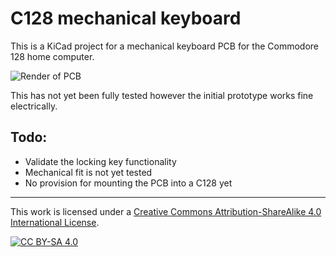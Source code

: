 # C128 mechanical keyboard

This is a KiCad project for a mechanical keyboard PCB for the Commodore 128 home computer.

![Render of PCB](https://raw.githubusercontent.com/jgrip/c128-keyboard/main/Pictures/prototype.jpg)

This has not yet been fully tested however the initial prototype works fine electrically.

## Todo:
- Validate the locking key functionality
- Mechanical fit is not yet tested
- No provision for mounting the PCB into a C128 yet

-----
This work is licensed under a
[Creative Commons Attribution-ShareAlike 4.0 International License][cc-by-sa].

[![CC BY-SA 4.0][cc-by-sa-image]][cc-by-sa]

[cc-by-sa]: http://creativecommons.org/licenses/by-sa/4.0/
[cc-by-sa-image]: https://licensebuttons.net/l/by-sa/4.0/88x31.png
[cc-by-sa-shield]: https://img.shields.io/badge/License-CC%20BY--SA%204.0-lightgrey.svg
